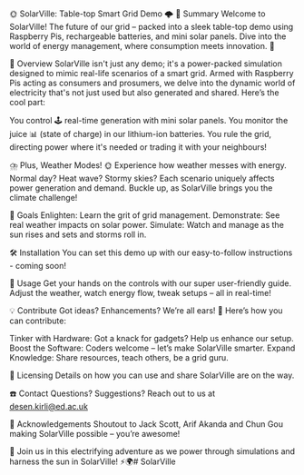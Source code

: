 🌞 SolarVille: Table-top Smart Grid Demo 🌩️
📄 Summary
Welcome to SolarVille! The future of our grid  – packed into a sleek table-top demo using Raspberry Pis, rechargeable batteries, and mini solar panels. Dive into the world of energy management, where consumption meets innovation. 🚀

🤖 Overview
SolarVille isn't just any demo; it's a power-packed simulation designed to mimic real-life scenarios of a smart grid. Armed with Raspberry Pis acting as consumers and prosumers, we delve into the dynamic world of electricity that's not just used but also generated and shared. Here’s the cool part:

You control 🕹️ real-time generation with mini solar panels.
You monitor the juice 📊 (state of charge) in our lithium-ion batteries.
You rule the grid, directing power where it's needed or trading it with your neighbours!

⛈️ Plus, Weather Modes! 🌞
Experience how weather messes with energy. Normal day? Heat wave? Stormy skies? Each scenario uniquely affects power generation and demand. Buckle up, as SolarVille brings you the climate challenge!

🎯 Goals
Enlighten: Learn the grit of grid management.
Demonstrate: See real weather impacts on solar power.
Simulate: Watch and manage as the sun rises and sets and storms roll in.

🛠️ Installation
You can set this demo up with our easy-to-follow instructions - coming soon!

🔄 Usage
Get your hands on the controls with our super user-friendly guide. Adjust the weather, watch energy flow, tweak setups – all in real-time!

💡 Contribute
Got ideas? Enhancements? We’re all ears! 💬 Here’s how you can contribute:

Tinker with Hardware: Got a knack for gadgets? Help us enhance our setup.
Boost the Software: Coders welcome – let’s make SolarVille smarter.
Expand Knowledge: Share resources, teach others, be a grid guru.

📜 Licensing
Details on how you can use and share SolarVille are on the way.

☎️ Contact
Questions? Suggestions? Reach out to us at desen.kirli@ed.ac.uk

🙌 Acknowledgements
Shoutout to Jack Scott, Arif Akanda and Chun Gou making SolarVille possible – you’re awesome!

🚀 Join us in this electrifying adventure as we power through simulations and harness the sun in SolarVille! ⚡🌍# SolarVille
